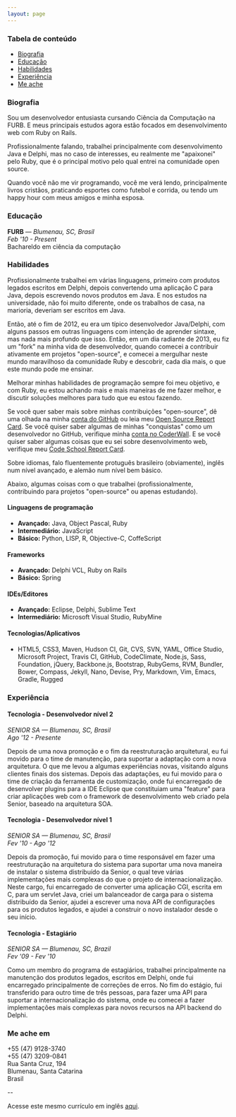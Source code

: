 ```yaml
---
layout: page
---
```


### Tabela de conteúdo

- [Biografia](#biography)
- [Educação](#education)
- [Habilidades](#skills)
- [Experiência](#work-exp)
- [Me ache](#find-me)

<h3 id="biography">Biografia</h3>

Sou um desenvolvedor entusiasta cursando Ciência da Computação na FURB. E meus principais estudos agora estão focados em desenvolvimento web com Ruby on Rails.

Profissionalmente falando, trabalhei principalmente com desenvolvimento Java e Delphi, mas no caso de interesses, eu realmente me "apaixonei" pelo Ruby, que é o principal motivo pelo qual entrei na comunidade open source.

Quando você não me vir programando, você me verá lendo, principalmente livros cristãos, praticando esportes como futebol e corrida, ou tendo um happy hour com meus amigos e minha esposa.

<h3 id="education">Educação</h3>

**FURB** &mdash; *Blumenau, SC, Brasil*<br/>
*Feb '10 - Present*<br/>
Bachareldo em ciência da computação

<h3 id="skills">Habilidades</h3>

Profissionalmente trabalhei em várias linguagens, primeiro com produtos legados escritos em Delphi, depois convertendo uma aplicação C para Java, depois escrevendo novos produtos em Java. E nos estudos na universidade, não foi muito diferente, onde os trabalhos de casa, na marioria, deveriam ser escritos em Java.

Então, até o fim de 2012, eu era um típico desenvolvedor Java/Delphi, com alguns passos em outras linguagens com intenção de aprender sintaxe, mas nada mais profundo que isso. Então, em um dia radiante de 2013, eu fiz um "fork" na minha vida de desenvolvedor, quando comecei a contribuir ativamente em projetos "open-source", e comecei a mergulhar neste mundo maravilhoso da comunidade Ruby e descobrir, cada dia mais, o que este mundo pode me ensinar.

Melhorar minhas habilidades de programação sempre foi meu objetivo, e com Ruby, eu estou achando mais e mais maneiras de me fazer melhor, e discutir soluções melhores para tudo que eu estou fazendo.

Se você quer saber mais sobre minhas contribuições "open-source", dê uma olhada na minha [conta do GitHub](https://github.com/kelvinst) ou leia meu [Open Source Report Card](http://osrc.dfm.io/kelvinst). Se você quiser saber algumas de minhas "conquistas" como um desenvolvedor no GitHub, verifique minha [conta no CoderWall](https://coderwall.com/kelvinst). E se você quiser saber algumas coisas que eu sei sobre desenvolvimento web, verifique meu [Code School Report Card](https://www.codeschool.com/users/kelvinst).

Sobre idiomas, falo fluentemente protuguês brasileiro (obviamente), inglês num nível avançado, e alemão num nível bem básico.

Abaixo, algumas coisas com o que trabalhei (profissionalmente, contribuindo para projetos "open-source" ou apenas estudando).

#### Linguagens de programação

- **Avançado:** Java, Object Pascal, Ruby
- **Intermediário:** JavaScript
- **Básico:** Python, LISP, R, Objective-C, CoffeScript

#### Frameworks

- **Avançado:** Delphi VCL, Ruby on Rails
- **Básico:** Spring

#### IDEs/Editores

- **Avançado:** Eclipse, Delphi, Sublime Text
- **Intermediário:** Microsoft Visual Studio, RubyMine

#### Tecnologias/Aplicativos

- HTML5, CSS3, Maven, Hudson CI, Git, CVS, SVN, YAML, Office Studio, Microsoft Project, Travis CI, GitHub, CodeClimate, Node.js, Sass, Foundation, jQuery, Backbone.js, Bootstrap, RubyGems, RVM, Bundler, Bower, Compass, Jekyll, Nano, Devise, Pry, Markdown, Vim, Emacs, Gradle, Rugged

<h3 id="work-exp">Experiência</h3>


#### Tecnologia - Desenvolvedor nível 2

*SENIOR SA &mdash; Blumenau, SC, Brasil*<br/>
*Ago '12 - Presente*

Depois de uma nova promoção e o fim da reestruturação arquitetural, eu fui movido para o time de manutenção, para suportar a adaptação com a nova arquitetura. O que me levou a algumas experiências novas, visitando alguns clientes finais dos sistemas. Depois das adaptações, eu fui movido para o time de criação da ferramenta de customização, onde fui encarregado de desenvolver plugins para a IDE Eclipse que constituiam uma "feature" para criar aplicações web com o framework de desenvolvimento web criado pela Senior, baseado na arquitetura SOA.

#### Tecnologia - Desenvolvedor nível 1

*SENIOR SA &mdash; Blumenau, SC, Brasil*<br/>
*Fev '10 - Ago '12*

Depois da promoção, fui movido para o time responsável em fazer uma reestruturação na arquitetura do sistema para suportar uma nova maneira de instalar o sistema distribuído da Senior, o qual teve várias implementações mais complexas do que o projeto de internacionalização. Neste cargo, fui encarregado de converter uma aplicação CGI, escrita em C, para um servlet Java, criei um balanceador de carga para o sistema distribuído da Senior, ajudei a escrever uma nova API de configurações para os produtos legados, e ajudei a construir o novo instalador desde o seu início.

#### Tecnologia - Estagiário

*SENIOR SA &mdash; Blumenau, SC, Brazil*<br/>
*Fev '09 - Fev '10*

Como um membro do programa de estagiários, trabalhei principalmente na manutenção dos produtos legados, escritos em Delphi, onde fui encarregado principalmente de correções de erros. No fim do estágio, fui transferido para outro time de três pessoas, para fazer uma API para suportar a internacionalização do sistema, onde eu comecei a fazer implementações mais complexas para novos recursos na API backend do Delphi.

<h3 id="find-me">Me ache em</h3>

+55 (47) 9128-3740<br/>
+55 (47) 3209-0841<br/>
Rua Santa Cruz, 194<br/>
Blumenau, Santa Catarina<br/>
Brasil

--

Acesse este mesmo currículo em inglês [aqui]({{site.url}}/resume).
